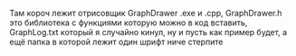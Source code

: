 Там короч лежит отрисовщик GraphDrawer .exe и .cpp, GraphDrawer.h это библиотека с функциями которую можно в код вставить,
GraphLog.txt который я случайно кинул, ну и пусть как пример будет, а ещё папка в которой лежит один шрифт ниче стерпите
